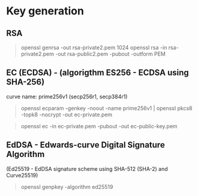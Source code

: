 # Key generation

## RSA

> openssl genrsa -out rsa-private2.pem 1024
> openssl rsa -in rsa-private2.pem -out rsa-public2.pem -pubout -outform PEM

## EC (ECDSA) - (algorigthm ES256 - ECDSA using SHA-256)

curve name: prime256v1 (secp256r1, secp384r1)

> openssl ecparam -genkey -noout -name prime256v1 | openssl pkcs8 -topk8 -nocrypt -out ec-private.pem

> openssl ec -in ec-private.pem -pubout -out ec-public-key.pem

## EdDSA - Edwards-curve Digital Signature Algorithm

(Ed25519 - EdDSA signature scheme using SHA-512 (SHA-2) and Curve25519)

> openssl genpkey -algorithm ed25519
